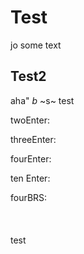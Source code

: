 # Test

jo some text
## Test2
aha"
*b*
~s~
test

twoEnter:

threeEnter:


fourEnter:



ten Enter:









fourBRS:<br><br><br><br>test
